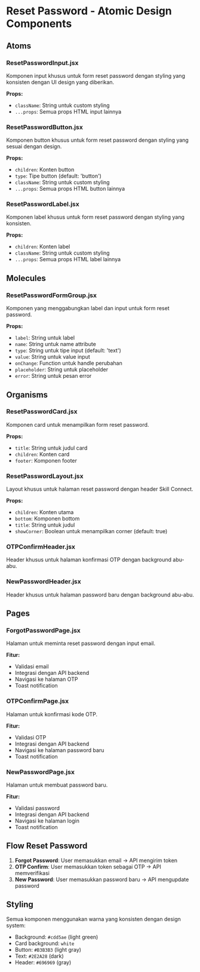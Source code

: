 # Reset Password - Atomic Design Components

## Atoms

### ResetPasswordInput.jsx
Komponen input khusus untuk form reset password dengan styling yang konsisten dengan UI design yang diberikan.

**Props:**
- `className`: String untuk custom styling
- `...props`: Semua props HTML input lainnya

### ResetPasswordButton.jsx
Komponen button khusus untuk form reset password dengan styling yang sesuai dengan design.

**Props:**
- `children`: Konten button
- `type`: Tipe button (default: 'button')
- `className`: String untuk custom styling
- `...props`: Semua props HTML button lainnya

### ResetPasswordLabel.jsx
Komponen label khusus untuk form reset password dengan styling yang konsisten.

**Props:**
- `children`: Konten label
- `className`: String untuk custom styling
- `...props`: Semua props HTML label lainnya

## Molecules

### ResetPasswordFormGroup.jsx
Komponen yang menggabungkan label dan input untuk form reset password.

**Props:**
- `label`: String untuk label
- `name`: String untuk name attribute
- `type`: String untuk tipe input (default: 'text')
- `value`: String untuk value input
- `onChange`: Function untuk handle perubahan
- `placeholder`: String untuk placeholder
- `error`: String untuk pesan error

## Organisms

### ResetPasswordCard.jsx
Komponen card untuk menampilkan form reset password.

**Props:**
- `title`: String untuk judul card
- `children`: Konten card
- `footer`: Komponen footer

### ResetPasswordLayout.jsx
Layout khusus untuk halaman reset password dengan header Skill Connect.

**Props:**
- `children`: Konten utama
- `bottom`: Komponen bottom
- `title`: String untuk judul
- `showCorner`: Boolean untuk menampilkan corner (default: true)

### OTPConfirmHeader.jsx
Header khusus untuk halaman konfirmasi OTP dengan background abu-abu.

### NewPasswordHeader.jsx
Header khusus untuk halaman password baru dengan background abu-abu.

## Pages

### ForgotPasswordPage.jsx
Halaman untuk meminta reset password dengan input email.

**Fitur:**
- Validasi email
- Integrasi dengan API backend
- Navigasi ke halaman OTP
- Toast notification

### OTPConfirmPage.jsx
Halaman untuk konfirmasi kode OTP.

**Fitur:**
- Validasi OTP
- Integrasi dengan API backend
- Navigasi ke halaman password baru
- Toast notification

### NewPasswordPage.jsx
Halaman untuk membuat password baru.

**Fitur:**
- Validasi password
- Integrasi dengan API backend
- Navigasi ke halaman login
- Toast notification

## Flow Reset Password

1. **Forgot Password**: User memasukkan email → API mengirim token
2. **OTP Confirm**: User memasukkan token sebagai OTP → API memverifikasi
3. **New Password**: User memasukkan password baru → API mengupdate password

## Styling

Semua komponen menggunakan warna yang konsisten dengan design system:
- Background: `#cdd5ae` (light green)
- Card background: `white`
- Button: `#B3B3B3` (light gray)
- Text: `#2E2A28` (dark)
- Header: `#696969` (gray)
